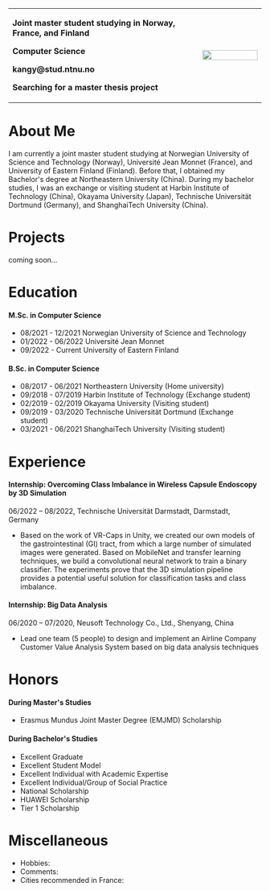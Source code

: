 <head>
<link rel="shortcut icon" type="image/x-icon" href="/favicon.ico?">
</head>


<table border="0">
  <tr>
    <td width="75%">
      <!--<h1>Kang</h1>-->
      <p><b>Joint master student studying in Norway, France, and Finland</b></p>
      <p><b>Computer Science</b></p>
      <p><b>kangy@stud.ntnu.no</b></p>
      <p><b>Searching for a master thesis project</b></p>
    </td>
    <td width="25%">
      <img src="/photoKY.jpg" width="100%">
    </td>
  </tr>
</table>

# About Me
I am currently a joint master student studying at Norwegian University of Science and Technology (Norway), Université Jean Monnet (France), and University of Eastern Finland (Finland). Before that, I obtained my Bachelor's degree at Northeastern University (China). During my bachelor studies, I was an exchange or visiting student at Harbin Institute of Technology (China), Okayama University (Japan), Technische Universität Dortmund (Germany), and ShanghaiTech University (China).

# Projects
coming soon...

# Education
#### M.Sc. in Computer Science
*  08/2021 - 12/2021 Norwegian University of Science and Technology
*  01/2022 - 06/2022 Université Jean Monnet
*  09/2022 - Current University of Eastern Finland
#### B.Sc. in Computer Science
*  08/2017 - 06/2021 Northeastern University (Home university)
*  09/2018 - 07/2019 Harbin Institute of Technology (Exchange student)
*  02/2019 - 02/2019 Okayama University (Visiting student)
*  09/2019 - 03/2020 Technische Universität Dortmund (Exchange student)
*  03/2021 - 06/2021 ShanghaiTech University (Visiting student)

# Experience
#### Internship: Overcoming Class Imbalance in Wireless Capsule Endoscopy by 3D Simulation   
06/2022 – 08/2022, Technische Universität Darmstadt, Darmstadt, Germany  
*  Based on the work of VR-Caps in Unity, we created our own models of the gastrointestinal (GI) tract, from which a large number of simulated images were generated. Based on MobileNet and transfer learning techniques, we build a convolutional neural network to train a binary classifier. The experiments prove that the 3D simulation pipeline provides a potential useful solution for classification tasks and class imbalance.  

#### Internship: Big Data Analysis   
06/2020 – 07/2020, Neusoft Technology Co., Ltd., Shenyang, China  
*  Lead one team (5 people) to design and implement an Airline Company Customer Value Analysis System based on big data analysis techniques  

# Honors
#### During Master's Studies  
*  Erasmus Mundus Joint Master Degree (EMJMD) Scholarship
#### During Bachelor's Studies  
*  Excellent Graduate   
*  Excellent Student Model   
*  Excellent Individual with Academic Expertise  
*  Excellent Individual/Group of Social Practice  
*  National Scholarship  
*  HUAWEI Scholarship  
*  Tier 1 Scholarship

# Miscellaneous
*   Hobbies:  
*   Comments:  
*   Cities recommended in France:  



